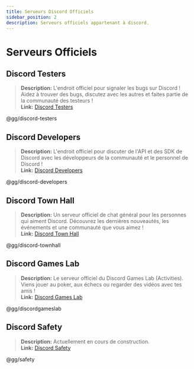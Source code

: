 ```yaml
---
title: Serveurs Discord Officiels
sidebar_position: 2
description: Serveurs officiels appartenant à discord.
---
```


# Serveurs Officiels

## **Discord Testers** 
> __Description:__ L'endroit officiel pour signaler les bugs sur Discord ! Aidez à trouver des bugs, discutez avec les autres et faites partie de la communauté des testeurs !   <br/>
__Link:__ [Discord Testers](https://discord.gg/discord-testers)

@gg/discord-testers

## **Discord Developers**
> __Description:__ L'endroit officiel pour discuter de l'API et des SDK de Discord avec les développeurs de la communauté et le personnel de Discord !   <br/>
__Link:__ [Discord Developers](https://discord.gg/discord-developers)

@gg/discord-developers

## **Discord Town Hall** 
> __Description:__ Un serveur officiel de chat général pour les personnes qui aiment Discord.  Découvrez les dernières nouveautés, les événements et une communauté que vous aimez !   <br/>
__Link:__ [Discord Town Hall](https://discord.gg/discord-townhall)

@gg/discord-townhall

## **Discord Games Lab** 
> __Description:__ Le serveur officiel du Discord Games Lab (Activities). Viens jouer au poker, aux échecs ou regarder des vidéos avec tes amis !   <br/>
__Link:__ [Discord Games Lab](https://discord.gg/discordgameslab)

@gg/discordgameslab

## **Discord Safety**
> __Description:__ Actuellement en cours de construction.  <br/>
__Link:__ [Discord Safety](https://discord.gg/safety)

@gg/safety
